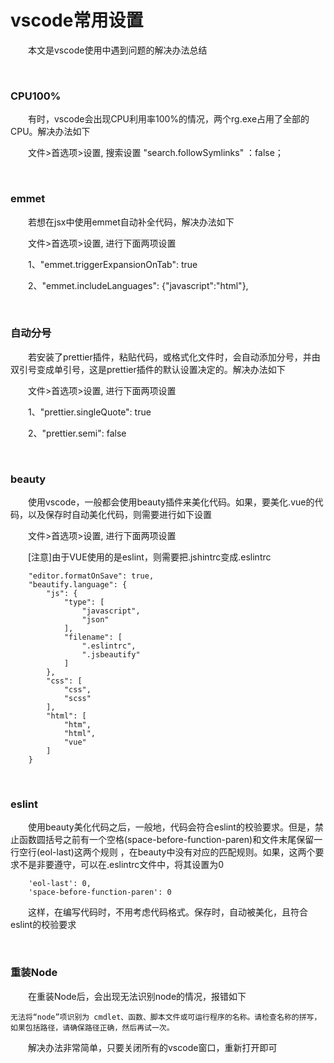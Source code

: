 # vscode常用设置 

　　本文是vscode使用中遇到问题的解决办法总结


&nbsp;

### CPU100%

　　有时，vscode会出现CPU利用率100%的情况，两个rg.exe占用了全部的CPU。解决办法如下

　　文件>首选项>设置, 搜索设置 "search.followSymlinks" ：false；

 

&nbsp;

### emmet

　　若想在jsx中使用emmet自动补全代码，解决办法如下

　　文件>首选项>设置, 进行下面两项设置

　　1、"emmet.triggerExpansionOnTab": true

　　2、"emmet.includeLanguages": {"javascript":"html"},

 

&nbsp;

### 自动分号

　　若安装了prettier插件，粘贴代码，或格式化文件时，会自动添加分号，并由双引号变成单引号，这是prettier插件的默认设置决定的。解决办法如下

　　文件>首选项>设置, 进行下面两项设置

　　1、"prettier.singleQuote": true

　　2、"prettier.semi": false

 

&nbsp;

### beauty

　　使用vscode，一般都会使用beauty插件来美化代码。如果，要美化.vue的代码，以及保存时自动美化代码，则需要进行如下设置

　　文件>首选项>设置, 进行下面两项设置

　　[注意]由于VUE使用的是eslint，则需要把.jshintrc变成.eslintrc

```
    "editor.formatOnSave": true,
    "beautify.language": {
        "js": {
            "type": [
                "javascript",
                "json"
            ],
            "filename": [
                ".eslintrc",
                ".jsbeautify"
            ]
        },
        "css": [
            "css",
            "scss"
        ],
        "html": [
            "htm",
            "html",
            "vue"
        ]
    }
```
 

&nbsp;

### eslint

　　使用beauty美化代码之后，一般地，代码会符合eslint的校验要求。但是，禁止函数圆括号之前有一个空格(space-before-function-paren)和文件末尾保留一行空行(eol-last)这两个规则 ，在beauty中没有对应的匹配规则。如果，这两个要求不是非要遵守，可以在.eslintrc文件中，将其设置为0
```
    'eol-last': 0,
    'space-before-function-paren': 0
```    
　　这样，在编写代码时，不用考虑代码格式。保存时，自动被美化，且符合eslint的校验要求

&nbsp;

### 重装Node

　　在重装Node后，会出现无法识别node的情况，报错如下

```
无法将“node”项识别为 cmdlet、函数、脚本文件或可运行程序的名称。请检查名称的拼写，如果包括路径，请确保路径正确，然后再试一次。
```
　　解决办法非常简单，只要关闭所有的vscode窗口，重新打开即可